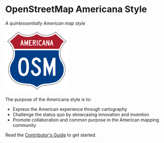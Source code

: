 # OpenStreetMap Americana Style
*A quintessentially American map style*

<img src="doc-img/osm-americana-logo.png" alt="Americana map style logo" width="200"/>

The purpose of the Americana style is to:
* Express the American experience through cartography
* Challenge the status quo by showcasing innovation and invention
* Promote collaboration and common purpose in the American mapping community

Read the [Contributor's Guide](CONTRIBUTE.md) to get started.
